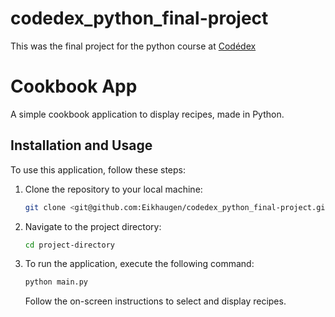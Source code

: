# codedex_python_final-project
This was the final project for the python course at [Codédex](https://www.codedex.io/home)

# Cookbook App

A simple cookbook application to display recipes, made in Python.

## Installation and Usage

To use this application, follow these steps:

1. Clone the repository to your local machine:

    ```bash
    git clone <git@github.com:Eikhaugen/codedex_python_final-project.git>
    ```

2. Navigate to the project directory:

    ```bash
    cd project-directory
    ```

3. To run the application, execute the following command:

    ```bash
    python main.py
    ```

    Follow the on-screen instructions to select and display recipes.
